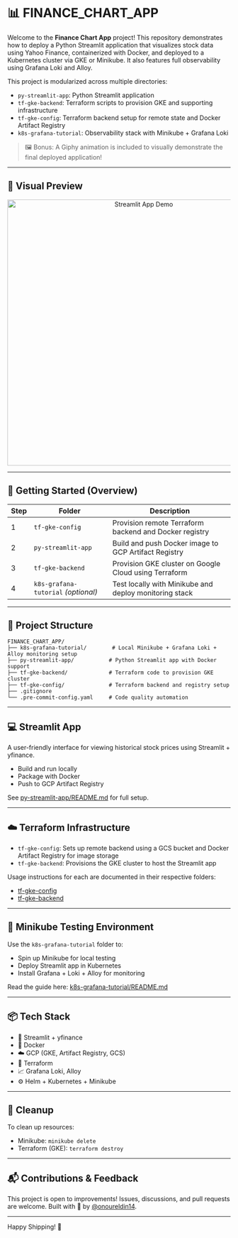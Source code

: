 # 📊 FINANCE\_CHART\_APP

Welcome to the **Finance Chart App** project! This repository demonstrates how to deploy a Python Streamlit application that visualizes stock data using Yahoo Finance, containerized with Docker, and deployed to a Kubernetes cluster via GKE or Minikube. It also features full observability using Grafana Loki and Alloy.

This project is modularized across multiple directories:

* `py-streamlit-app`: Python Streamlit application
* `tf-gke-backend`: Terraform scripts to provision GKE and supporting infrastructure
* `tf-gke-config`: Terraform backend setup for remote state and Docker Artifact Registry
* `k8s-grafana-tutorial`: Observability stack with Minikube + Grafana Loki

> 🖼️ Bonus: A Giphy animation is included to visually demonstrate the final deployed application!

---

## 📸 Visual Preview

<p align="center">
  <img src="https://www.canva.com/design/DAGpbZTABxw/mkI6gNbcWgy-T_Rfxt8ycQ/watch?utm_content=DAGpbZTABxw&utm_campaign=designshare&utm_medium=link2&utm_source=uniquelinks&utlId=h656fba4c62" alt="Streamlit App Demo" width="600">
</p>

---

## 🚦 Getting Started (Overview)

| Step | Folder                              | Description                                            |
| ---- | ----------------------------------- | ------------------------------------------------------ |
| 1    | `tf-gke-config`                     | Provision remote Terraform backend and Docker registry |
| 2    | `py-streamlit-app`                  | Build and push Docker image to GCP Artifact Registry   |
| 3    | `tf-gke-backend`                    | Provision GKE cluster on Google Cloud using Terraform  |
| 4    | `k8s-grafana-tutorial` *(optional)* | Test locally with Minikube and deploy monitoring stack |

---

## 📁 Project Structure

```text
FINANCE_CHART_APP/
├── k8s-grafana-tutorial/        # Local Minikube + Grafana Loki + Alloy monitoring setup
├── py-streamlit-app/           # Python Streamlit app with Docker support
├── tf-gke-backend/             # Terraform code to provision GKE cluster
├── tf-gke-config/              # Terraform backend and registry setup
├── .gitignore
└── .pre-commit-config.yaml     # Code quality automation
```

---

## 💻 Streamlit App

A user-friendly interface for viewing historical stock prices using Streamlit + yfinance.

* Build and run locally
* Package with Docker
* Push to GCP Artifact Registry

See [py-streamlit-app/README.md](./py-streamlit-app/README.md) for full setup.

---

## ☁️ Terraform Infrastructure

* `tf-gke-config`: Sets up remote backend using a GCS bucket and Docker Artifact Registry for image storage
* `tf-gke-backend`: Provisions the GKE cluster to host the Streamlit app

Usage instructions for each are documented in their respective folders:

* [tf-gke-config](./tf-gke-config/README.md)
* [tf-gke-backend](./tf-gke-backend/README.md)

---

## 🧪 Minikube Testing Environment

Use the `k8s-grafana-tutorial` folder to:

* Spin up Minikube for local testing
* Deploy Streamlit app in Kubernetes
* Install Grafana + Loki + Alloy for monitoring

Read the guide here: [k8s-grafana-tutorial/README.md](./k8s-grafana-tutorial/README.md)



---

## 📦 Tech Stack

* 🐍 Streamlit + yfinance
* 🐳 Docker
* ☁️ GCP (GKE, Artifact Registry, GCS)
* 🌱 Terraform
* 📈 Grafana Loki, Alloy
* ⚙️ Helm + Kubernetes + Minikube

---

## 🧹 Cleanup

To clean up resources:

* Minikube: `minikube delete`
* Terraform (GKE): `terraform destroy`

---

## 📬 Contributions & Feedback

This project is open to improvements! Issues, discussions, and pull requests are welcome. Built with 💙 by [@onoureldin14](https://github.com/onoureldin14).

---

Happy Shipping! 🚀
